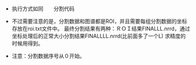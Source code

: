 + 执行方式如同　　分割代码　　　
+ 不过需要注意的是，分割数据和图谱都是ROI，并且需要每组分割数据的坐标存放在roi.txt文件中。
最终分割结果有两种：ＲＯＩ结果FINALLL.nrrd，通过坐标处理后的正常大小分割结果FINALLLL.nrrd(比前面多了一个L)
求精度的时候用得到。

+ 注意：分割数据序号从０开始。
